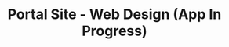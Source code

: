 ---
title: Portal Site - Web Design (App In Progress)
description: A Portal Site using WordPress Created Within 3 Weeks
bodyText: <strong>Task</strong><br>While K.C stylists are known through a K.C. book, and through some famous celebrities in Japan, they are still somewhat unknown to the general public. <br><br><strong>Other Points</strong><br>Stylists are on K.B. and also on KMX, but one needs to register to KAMISMAX to see the stylists, and though the stylists are on K.B, and also featured in a late night 5 minute TV programming (I am part of the production team), one cannot find out about more personal info on the stylists.  <br> Currently creating portal site using Rails. <br>Using initials for SEO purpose.
img: KAMISMA.png
alt: km
url: https://www.kamisma.com
---